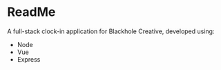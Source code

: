 # ReadMe
A full-stack clock-in application for Blackhole Creative, developed using:
* Node
* Vue
* Express
